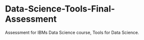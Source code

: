 # Data-Science-Tools-Final-Assessment
Assessment for IBMs Data Science course, Tools for Data Science. 
